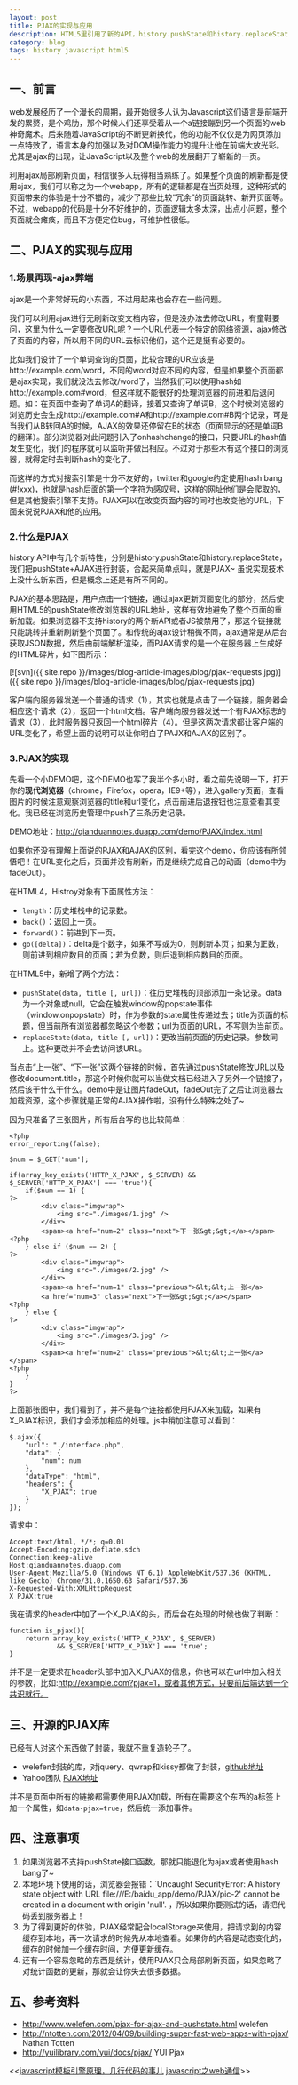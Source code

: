 ```yaml
---
layout: post
title: PJAX的实现与应用
description: HTML5里引用了新的API，history.pushState和history.replaceState，通过这个接口实现无刷新改变页面URL。
category: blog
tags: history javascript html5
---
```


## 一、前言 

web发展经历了一个漫长的周期，最开始很多人认为Javascript这们语言是前端开发的累赘，是个鸡肋，那个时候人们还享受着从一个a链接蹦到另一个页面的web神奇魔术。后来随着JavaScript的不断更新换代，他的功能不仅仅是为网页添加一点特效了，语言本身的加强以及对DOM操作能力的提升让他在前端大放光彩。尤其是ajax的出现，让JavaScript以及整个web的发展翻开了崭新的一页。

利用ajax局部刷新页面，相信很多人玩得相当熟练了。如果整个页面的刷新都是使用ajax，我们可以称之为一个webapp，所有的逻辑都是在当页处理，这种形式的页面带来的体验是十分不错的，减少了那些比较“冗余”的页面跳转、新开页面等。不过，webapp的代码是十分不好维护的，页面逻辑太多太深，出点小问题，整个页面就会瘫痪，而且不方便定位bug，可维护性很低。

## 二、PJAX的实现与应用

### 1.场景再现-ajax弊端

ajax是一个非常好玩的小东西，不过用起来也会存在一些问题。

我们可以利用ajax进行无刷新改变文档内容，但是没办法去修改URL，有童鞋要问，这里为什么一定要修改URL呢？一个URL代表一个特定的网络资源，ajax修改了页面的内容，所以用不同的URL去标识他们，这个还是挺有必要的。

比如我们设计了一个单词查询的页面，比较合理的UR应该是http://example.com/word，不同的word对应不同的内容，但是如果整个页面都是ajax实现，我们就没法去修改/word了，当然我们可以使用hash如http://example.com#word，但这样就不能很好的处理浏览器的前进和后退问题。如：在页面中查询了单词A的翻译，接着又查询了单词B，这个时候浏览器的浏览历史会生成http://example.com#A和http://example.com#B两个记录，可是当我们从B转回A的时候，AJAX的效果还停留在B的状态（页面显示的还是单词B的翻译）。部分浏览器对此问题引入了onhashchange的接口，只要URL的hash值发生变化，我们的程序就可以监听并做出相应。不过对于那些木有这个接口的浏览器，就得定时去判断hash的变化了。

而这样的方式对搜索引擎是十分不友好的，twitter和google约定使用hash bang (#!xxx)，也就是hash后面的第一个字符为感叹号，这样的网址他们是会爬取的，但是其他搜索引擎不支持。PJAX可以在改变页面内容的同时也改变他的URL，下面来说说PJAX和他的应用。

### 2.什么是PJAX

history API中有几个新特性，分别是history.pushState和history.replaceState，我们把pushState+AJAX进行封装，合起来简单点叫，就是PJAX~ 虽说实现技术上没什么新东西，但是概念上还是有所不同的。

PJAX的基本思路是，用户点击一个链接，通过ajax更新页面变化的部分，然后使用HTML5的pushState修改浏览器的URL地址，这样有效地避免了整个页面的重新加载。如果浏览器不支持history的两个新API或者JS被禁用了，那这个链接就只能跳转并重新刷新整个页面了。和传统的ajax设计稍微不同，ajax通常是从后台获取JSON数据，然后由前端解析渲染，而PJAX请求的是一个在服务器上生成好的HTML碎片，如下图所示：

[![svn]({{ site.repo }}/images/blog-article-images/blog/pjax-requests.jpg)]({{ site.repo }}/images/blog-article-images/blog/pjax-requests.jpg)

客户端向服务器发送一个普通的请求（1），其实也就是点击了一个链接，服务器会相应这个请求（2），返回一个html文档。客户端向服务器发送一个有PJAX标志的请求（3），此时服务器只返回一个html碎片（4）。但是这两次请求都让客户端的URL变化了，希望上面的说明可以让你明白了PAJX和AJAX的区别了。

### 3.PJAX的实现

先看一个小DEMO吧，这个DEMO也写了我半个多小时，看之前先说明一下，打开你的**现代浏览器**（chrome，Firefox，opera，IE9+等），进入gallery页面，查看图片的时候注意观察浏览器的title和url变化，点击前进后退按钮也注意查看其变化。我已经在浏览历史管理中push了三条历史记录。

DEMO地址：<http://qianduannotes.duapp.com/demo/PJAX/index.html>

如果你还没有理解上面说的PJAX和AJAX的区别，看完这个demo，你应该有所领悟吧！在URL变化之后，页面并没有刷新，而是继续完成自己的动画（demo中为fadeOut）。

在HTML4，Histroy对象有下面属性方法：

- `length`：历史堆栈中的记录数。
- `back()`：返回上一页。
- `forward()`：前进到下一页。
- `go([delta])`：delta是个数字，如果不写或为0，则刷新本页；如果为正数，则前进到相应数目的页面；若为负数，则后退到相应数目的页面。

在HTML5中，新增了两个方法：

- `pushState(data, title [, url])`：往历史堆栈的顶部添加一条记录。data为一个对象或null，它会在触发window的popstate事件（window.onpopstate）时，作为参数的state属性传递过去；title为页面的标题，但当前所有浏览器都忽略这个参数；url为页面的URL，不写则为当前页。
- `replaceState(data, title [, url])`：更改当前页面的历史记录。参数同上。这种更改并不会去访问该URL。

当点击“上一张”、“下一张”这两个链接的时候，首先通过pushState修改URL以及修改document.title，那这个时候你就可以当做文档已经进入了另外一个链接了，然后该干什么干什么。demo中是让图片fadeOut，fadeOut完了之后让浏览器去加载资源，这个步骤就是正常的AJAX操作啦，没有什么特殊之处了~

因为只准备了三张图片，所有后台写的也比较简单：

    <?php
    error_reporting(false);

    $num = $_GET['num'];

    if(array_key_exists('HTTP_X_PJAX', $_SERVER) && $_SERVER['HTTP_X_PJAX'] === 'true'){
        if($num == 1) {
    ?>
            <div class="imgwrap">
                <img src="./images/1.jpg" />
            </div>
            <span><a href="num=2" class="next">下一张&gt;&gt;</a></span>
    <?php
        } else if ($num == 2) {
    ?>
            <div class="imgwrap">
                <img src="./images/2.jpg" />
            </div>
            <span><a href="num=1" class="previous">&lt;&lt;上一张</a>
            <a href="num=3" class="next">下一张&gt;&gt;</a></span>
    <?php
        } else {
    ?>
            <div class="imgwrap">
                <img src="./images/3.jpg" />
            </div>
            <span><a href="num=2" class="previous">&lt;&lt;上一张</a></span>
    <?php
        }
    }
    ?>

上面那张图中，我们看到了，并不是每个连接都使用PJAX来加载，如果有X_PJAX标识，我们才会添加相应的处理。js中稍加注意可以看到：

    $.ajax({
        "url": "./interface.php",
        "data": {
            "num": num
        },
        "dataType": "html",
        "headers": {
            "X_PJAX": true
        }
    });

请求中：

    Accept:text/html, */*; q=0.01
    Accept-Encoding:gzip,deflate,sdch
    Connection:keep-alive
    Host:qianduannotes.duapp.com
    User-Agent:Mozilla/5.0 (Windows NT 6.1) AppleWebKit/537.36 (KHTML, like Gecko) Chrome/31.0.1650.63 Safari/537.36
    X-Requested-With:XMLHttpRequest
    X_PJAX:true

我在请求的header中加了一个X_PJAX的头，而后台在处理的时候也做了判断：

    function is_pjax(){
        return array_key_exists('HTTP_X_PJAX', $_SERVER) 
                && $_SERVER['HTTP_X_PJAX'] === 'true';
    }

并不是一定要求在header头部中加入X_PJAX的信息，你也可以在url中加入相关的参数，比如:http://example.com?pjax=1，或者其他方式，只要前后端达到一个共识就行。

## 三、开源的PJAX库

已经有人对这个东西做了封装，我就不重复造轮子了。

- welefen封装的库，对jquery、qwrap和kissy都做了封装，[github地址](https://github.com/welefen/pjax)
- Yahoo团队 [PJAX地址](http://yuilibrary.com/yui/docs/pjax/)

并不是页面中所有的链接都需要使用PJAX加载，所有在需要这个东西的a标签上加一个属性，如`data-pjax=true`，然后统一添加事件。

## 四、注意事项

1. 如果浏览器不支持pushState接口函数，那就只能退化为ajax或者使用hash bang了~
2. 本地环境下使用的话，浏览器会报错：`Uncaught SecurityError: A history state object with URL file:///E:/baidu_app/demo/PJAX/pic-2' cannot be created in a document with origin 'null'. ，所以如果你要测试的话，请把代码丢到服务器上！
3. 为了得到更好的体验，PJAX经常配合localStorage来使用，把请求到的内容缓存到本地，再一次请求的时候先从本地查看。如果你的内容是动态变化的，缓存的时候加一个缓存时间，方便更新缓存。
4. 还有一个容易忽略的东西是统计，使用PJAX只会局部刷新页面，如果忽略了对统计函数的更新，那就会让你失去很多数据。

## 五、参考资料

- <http://www.welefen.com/pjax-for-ajax-and-pushstate.html>  welefen
- <http://ntotten.com/2012/04/09/building-super-fast-web-apps-with-pjax/> Nathan Totten
- <http://yuilibrary.com/yui/docs/pjax/> YUI Pjax


<div class="page-ctrl">
	<span class="page-old" title="上一篇">&lt;&lt;<a href="/principle-of-javascript-template">javascript模板引擎原理，几行代码的事儿</a></span>
	<span class="page-new" title="下一篇"><a href="/web-communication">javascript之web通信</a>&gt;&gt;</span>
</div>
